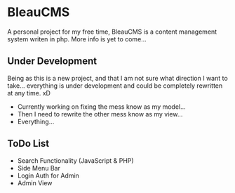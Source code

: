 <h1>BleauCMS</h1>
A personal project for my free time, BleauCMS is a content management system writen in php. More info is yet to come...

<h2>Under Development</h2>
Being as this is a new project, and that I am not sure what direction I want to take... everything is under development and could be completely rewritten at any time. xD
<ul>
<li>Currently working on fixing the mess know as my model...</li>
<li>Then I need to rewrite the other mess know as my view...</li>
<li>Everything...</li>
</ul>

<h2>ToDo List</h2>
<ul>
<li>Search Functionality (JavaScript & PHP)</li>
<li>Side Menu Bar</li>
<li>Login Auth for Admin</li>
<li>Admin View</li>
</ul>
